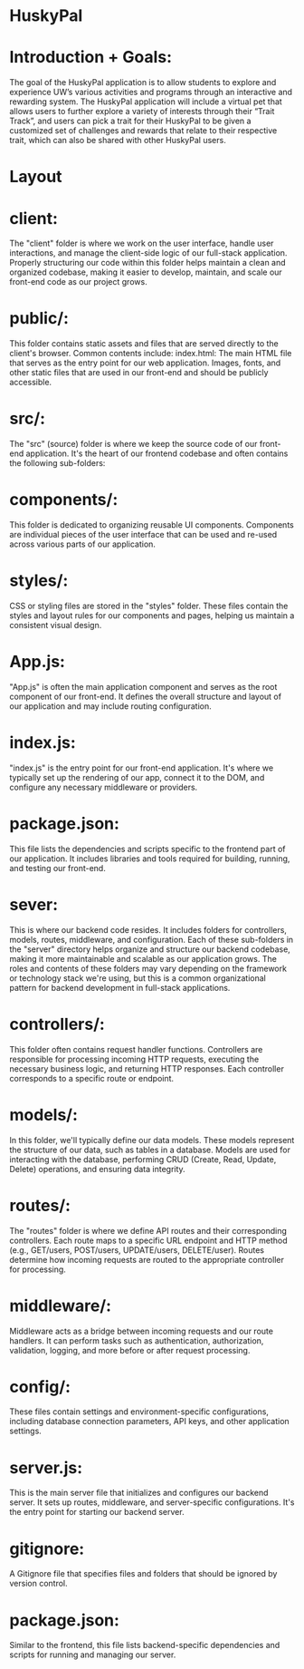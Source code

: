 # HuskyPal

# Introduction + Goals:

The goal of the HuskyPal application is to allow students to explore and experience UW’s various activities and programs through an interactive and rewarding system. The HuskyPal application will include a virtual pet that allows users to further explore a variety of interests through their “Trait Track”, and users can pick a trait for their HuskyPal to be given a customized set of challenges and rewards that relate to their respective trait, which can also be shared with other HuskyPal users.

# Layout

# client:
The "client" folder is where we work on the user interface, handle user interactions, and manage the client-side logic of our full-stack application. Properly structuring our code within this folder helps maintain a clean and organized codebase, making it easier to develop, maintain, and scale our front-end code as our project grows.

# public/:
This folder contains static assets and files that are served directly to the client's browser. Common contents include:
index.html: The main HTML file that serves as the entry point for our web application.
Images, fonts, and other static files that are used in our front-end and should be publicly accessible.

# src/:
The "src" (source) folder is where we keep the source code of our front-end application. It's the heart of our frontend codebase and often contains the following sub-folders:

# components/:
This folder is dedicated to organizing reusable UI components. Components are individual pieces of the user interface that can be used and re-used across various parts of our application.

# styles/:
CSS or styling files are stored in the "styles" folder. These files contain the styles and layout rules for our components and pages, helping us maintain a consistent visual design.

# App.js:
"App.js" is often the main application component and serves as the root component of our front-end. It defines the overall structure and layout of our application and may include routing configuration.

# index.js:
"index.js" is the entry point for our front-end application. It's where we typically set up the rendering of our app, connect it to the DOM, and configure any necessary middleware or providers.

# package.json:
This file lists the dependencies and scripts specific to the frontend part of our application. It includes libraries and tools required for building, running, and testing our front-end.

# sever:
This is where our backend code resides. It includes folders for controllers, models, routes, middleware, and configuration. Each of these sub-folders in the "server" directory helps organize and structure our backend codebase, making it more maintainable and scalable as our application grows. The roles and contents of these folders may vary depending on the framework or technology stack we're using, but this is a common organizational pattern for backend development in full-stack applications.

# controllers/:
This folder often contains request handler functions. Controllers are responsible for processing incoming HTTP requests, executing the necessary business logic, and returning HTTP responses. Each controller corresponds to a specific route or endpoint.

# models/:
In this folder, we'll typically define our data models. These models represent the structure of our data, such as tables in a database. Models are used for interacting with the database, performing CRUD (Create, Read, Update, Delete) operations, and ensuring data integrity.

# routes/:
The "routes" folder is where we define API routes and their corresponding controllers. Each route maps to a specific URL endpoint and HTTP method (e.g., GET/users, POST/users, UPDATE/users, DELETE/user). Routes determine how incoming requests are routed to the appropriate controller for processing.

# middleware/:
Middleware acts as a bridge between incoming requests and our route handlers. It can perform tasks such as authentication, authorization, validation, logging, and more before or after request processing.

# config/:
These files contain settings and environment-specific configurations, including database connection parameters, API keys, and other application settings.

# server.js:
This is the main server file that initializes and configures our backend server. It sets up routes, middleware, and server-specific configurations. It's the entry point for starting our backend server.

# gitignore:
A Gitignore file that specifies files and folders that should be ignored by version control.

# package.json:
Similar to the frontend, this file lists backend-specific dependencies and scripts for running and managing our server.





